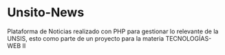 # Unsito-News
Plataforma de Noticias realizado con PHP para gestionar lo relevante de la UNSIS, esto como parte de un proyecto para la materia TECNOLOGÍAS-WEB II
